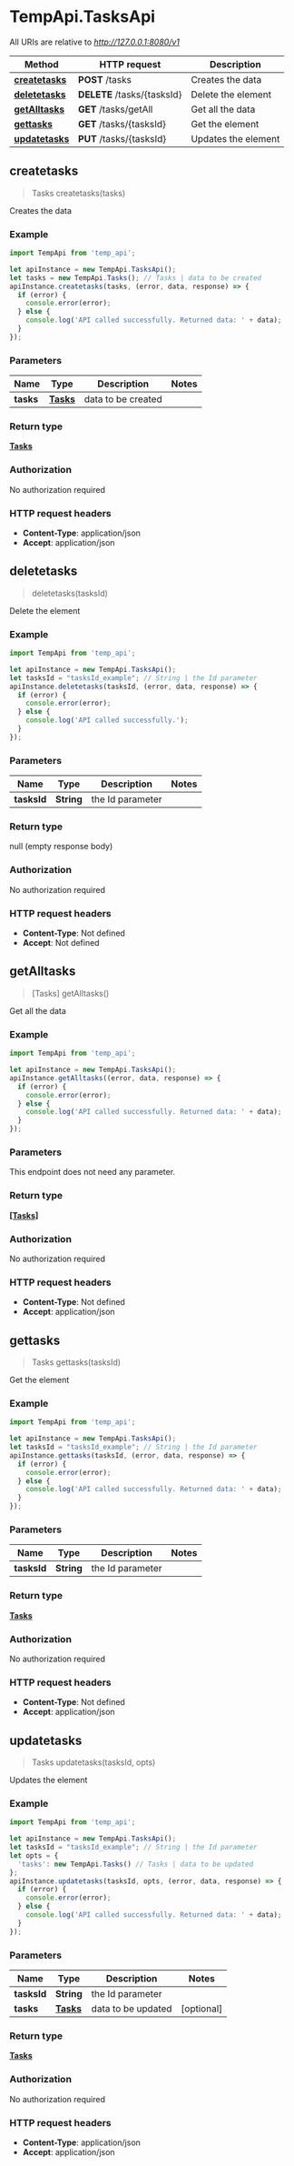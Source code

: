 # TempApi.TasksApi

All URIs are relative to *http://127.0.0.1:8080/v1*

Method | HTTP request | Description
------------- | ------------- | -------------
[**createtasks**](TasksApi.md#createtasks) | **POST** /tasks | Creates the data
[**deletetasks**](TasksApi.md#deletetasks) | **DELETE** /tasks/{tasksId} | Delete the element
[**getAlltasks**](TasksApi.md#getAlltasks) | **GET** /tasks/getAll | Get all the data
[**gettasks**](TasksApi.md#gettasks) | **GET** /tasks/{tasksId} | Get the element
[**updatetasks**](TasksApi.md#updatetasks) | **PUT** /tasks/{tasksId} | Updates the element



## createtasks

> Tasks createtasks(tasks)

Creates the data

### Example

```javascript
import TempApi from 'temp_api';

let apiInstance = new TempApi.TasksApi();
let tasks = new TempApi.Tasks(); // Tasks | data to be created
apiInstance.createtasks(tasks, (error, data, response) => {
  if (error) {
    console.error(error);
  } else {
    console.log('API called successfully. Returned data: ' + data);
  }
});
```

### Parameters


Name | Type | Description  | Notes
------------- | ------------- | ------------- | -------------
 **tasks** | [**Tasks**](Tasks.md)| data to be created | 

### Return type

[**Tasks**](Tasks.md)

### Authorization

No authorization required

### HTTP request headers

- **Content-Type**: application/json
- **Accept**: application/json


## deletetasks

> deletetasks(tasksId)

Delete the element

### Example

```javascript
import TempApi from 'temp_api';

let apiInstance = new TempApi.TasksApi();
let tasksId = "tasksId_example"; // String | the Id parameter
apiInstance.deletetasks(tasksId, (error, data, response) => {
  if (error) {
    console.error(error);
  } else {
    console.log('API called successfully.');
  }
});
```

### Parameters


Name | Type | Description  | Notes
------------- | ------------- | ------------- | -------------
 **tasksId** | **String**| the Id parameter | 

### Return type

null (empty response body)

### Authorization

No authorization required

### HTTP request headers

- **Content-Type**: Not defined
- **Accept**: Not defined


## getAlltasks

> [Tasks] getAlltasks()

Get all the data

### Example

```javascript
import TempApi from 'temp_api';

let apiInstance = new TempApi.TasksApi();
apiInstance.getAlltasks((error, data, response) => {
  if (error) {
    console.error(error);
  } else {
    console.log('API called successfully. Returned data: ' + data);
  }
});
```

### Parameters

This endpoint does not need any parameter.

### Return type

[**[Tasks]**](Tasks.md)

### Authorization

No authorization required

### HTTP request headers

- **Content-Type**: Not defined
- **Accept**: application/json


## gettasks

> Tasks gettasks(tasksId)

Get the element

### Example

```javascript
import TempApi from 'temp_api';

let apiInstance = new TempApi.TasksApi();
let tasksId = "tasksId_example"; // String | the Id parameter
apiInstance.gettasks(tasksId, (error, data, response) => {
  if (error) {
    console.error(error);
  } else {
    console.log('API called successfully. Returned data: ' + data);
  }
});
```

### Parameters


Name | Type | Description  | Notes
------------- | ------------- | ------------- | -------------
 **tasksId** | **String**| the Id parameter | 

### Return type

[**Tasks**](Tasks.md)

### Authorization

No authorization required

### HTTP request headers

- **Content-Type**: Not defined
- **Accept**: application/json


## updatetasks

> Tasks updatetasks(tasksId, opts)

Updates the element

### Example

```javascript
import TempApi from 'temp_api';

let apiInstance = new TempApi.TasksApi();
let tasksId = "tasksId_example"; // String | the Id parameter
let opts = {
  'tasks': new TempApi.Tasks() // Tasks | data to be updated
};
apiInstance.updatetasks(tasksId, opts, (error, data, response) => {
  if (error) {
    console.error(error);
  } else {
    console.log('API called successfully. Returned data: ' + data);
  }
});
```

### Parameters


Name | Type | Description  | Notes
------------- | ------------- | ------------- | -------------
 **tasksId** | **String**| the Id parameter | 
 **tasks** | [**Tasks**](Tasks.md)| data to be updated | [optional] 

### Return type

[**Tasks**](Tasks.md)

### Authorization

No authorization required

### HTTP request headers

- **Content-Type**: application/json
- **Accept**: application/json

